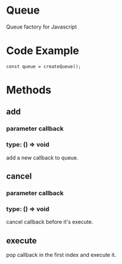# Queue
Queue factory for Javascript

# Code Example
<code>const queue = createQueue();</code>

# Methods

## add
### parameter callback
### type: () => void
add a new callback to queue.

## cancel
### parameter callback
### type: () => void
cancel callback before it's execute.

## execute
pop callback in the first index and execute it.